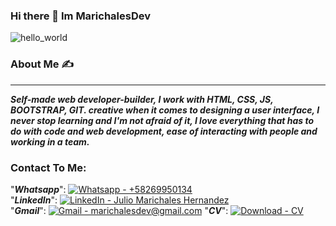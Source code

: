 ### Hi there 👋 Im MarichalesDev

![hello_world](https://user-images.githubusercontent.com/105239282/206260017-633cbc6f-711c-4631-93cf-23bb9cc7843a.png)

### About Me :writing_hand:
____________________________________________________________________________________________________________________________________________________________________

***Self-made web developer-builder, I work with HTML, CSS, JS, BOOTSTRAP, GIT. creative when it comes to designing a user interface, I never stop learning and I'm not afraid of it, I love everything that has to do with code and web development, ease of interacting with people and working in a team.***

### Contact To Me: 



"***Whatsapp***": [![Whatsapp - +58269950134](https://img.shields.io/badge/Whatsapp-%2B58269950134-2ea44f?logo=whatsapp)](https://api.whatsapp.com/send/?phone=58269950134&text&app_absent=0)\
"***LinkedIn***": [![LinkedIn - Julio Marichales Hernandez](https://img.shields.io/badge/LinkedIn-Julio_Marichales_Hernandez-blue?logo=linkedin)](https://www.linkedin.com/in/julio-marichales-hernandez-193051259/)\
"***Gmail***": [![Gmail - marichalesdev@gmail.com](https://img.shields.io/badge/Gmail-marichalesdev%40gmail.com-red?logo=gmail)](mailto:marichalesdev@gmail.com)
"***CV***": [![Download - CV](https://img.shields.io/badge/Download-CV-red?logo=html+academy&logoColor=red)](https://us.docworkspace.com/d/sIKS7m_e-AZSa8p0G)





